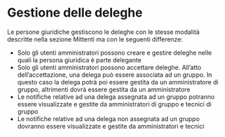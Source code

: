 # Gestione delle deleghe

Le persone giuridiche gestiscono le deleghe con le stesse modalità descritte nella sezione Mittenti ma con le seguenti differenze:

* Solo gli utenti amministratori possono creare e gestire deleghe nelle quali la persona giuridica è parte delegante
* Solo gli utenti amministratori possono accettare deleghe. All’atto dell’accettazione, una delega può essere associata ad un gruppo. In questo caso la delega potrà poi essere gestita da un amministratore di gruppo, altrimenti dovrà essere gestita da un amministratore
* Le notifiche relative ad una delega assegnata ad un gruppo potranno essere visualizzate e gestite da amministratori di gruppo e tecnici di gruppo
* Le notifiche relative ad una delega non assegnata ad un gruppo dovranno essere visualizzate e gestite da amministratori e tecnici
